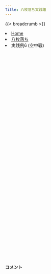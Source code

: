 ```yaml
---
Title: 八枚落ち実践譜
---
```

{{< breadcrumb >}}
  <li class="breadcrumb-item"><a href="/shogi-beginners/">Home</a></li>
  <li class="breadcrumb-item"><a href="/shogi-beginners/8mai/">八枚落ち</a></li>
  <li class="breadcrumb-item active" aria-current="page">実践例6 (空中戦)</li>
<div class="row pt-3">
  <div class="col-lg-1"></div>
  <div class="col-sm" tabindex="-1">
    <script id="example-kif" type="kif">
手合割：八枚落ち
下手：下手
上手：上手
手数----指手---------消費時間--
*<ruby>空中戦<rt>くうちゅうせん</rt></ruby>の勝ち方をおぼえましょう。
*<div class="text-center"><img class="img-fluid pt-3 w-50" src="/shogi-beginners/img/cat12.png"></div>
   1 ３二金(41)
   2 ７六歩(77)
   3 ７二金(61)
   4 ６六角(88)
*<ruby>金<rt>きん</rt></ruby>を<ruby>動<rt>うご</rt></ruby>けないようにする☗<ruby>６六角<rt>ろくろくかく</rt></ruby>はいつでも<ruby>有力<rt>ゆうりょく</rt></ruby>です。
   5 ８二金(72)
   6 ２六歩(27)
   7 ５二玉(51)
   8 ２五歩(26)
*ここまでの<ruby>指<rt>さ</rt></ruby>し<ruby>方<rt>かた</rt></ruby>もおすすめです。
   9 ６四歩(63)
  10 ２四歩(25)
*どこかの<ruby>歩<rt>ふ</rt></ruby>が４<ruby>筋<rt>すじ</rt></ruby>まで<ruby>伸<rt>の</rt></ruby>びた<ruby>時<rt>とき</rt></ruby>をねらって☗<ruby>２四<rt>にーよん</rt></ruby><ruby>歩<rt>ふ</rt></ruby>と<ruby>攻<rt>せ</rt></ruby>める<ruby>手<rt>て</rt></ruby>は<ruby>有力<rt>ゆうりょく</rt></ruby>です。
*☗２三歩成だけでなく歩の交換後の☗６四飛も狙っています。
  11 ６五歩(64)
  12 ７七角(66)
  13 ２四歩(23)
  14 同　飛(28)
  15 ２三歩打
*<ruby>問題<rt>もんだい</rt></ruby>: <ruby>次<rt>つぎ</rt></ruby>の<ruby>手<rt>て</rt></ruby>を<ruby>考<rt>かんが</rt></ruby>えてみましょう。
*<div><img class="img-fluid" src="/shogi-beginners/img/cat2.png"></div>
  16 ６四飛(24)
*シンプルながらこのような手が厳しいです。
  17 ７二金(82)
  18 ６五飛(64)
*駒をしっかり取っていきましょう。
  19 ８四歩(83)
  20 ６六角(77)
  21 ８三金(72)
  22 ７七桂(89)
*飛角桂で攻めるとだいたい攻めが繋がります。
  23 ２四歩(23)
  24 １五飛(65)
  25 ２三金(32)
*<ruby>問題<rt>もんだい</rt></ruby>: <ruby>次<rt>つぎ</rt></ruby>の<ruby>手<rt>て</rt></ruby>を<ruby>考<rt>かんが</rt></ruby>えてみましょう。<ruby>難問<rt>なんもん</rt></ruby>。
*<div><img class="img-fluid" src="/shogi-beginners/img/cat2.png"></div>
  26 ６五桂(77)
*次に☗５五飛と☗７五角を狙っています。
  27 ６三玉(52)
  28 ７五角(66)
  29 ７四金(83)
  30 ５三角成(75)
  31 ７二玉(63)
  32 ５四馬(53)
  33 ８三玉(72)
  34 ７五歩(76)
*<ruby>問題<rt>もんだい</rt></ruby>: <ruby>次<rt>つぎ</rt></ruby>の<ruby>手<rt>て</rt></ruby>を<ruby>考<rt>かんが</rt></ruby>えてみましょう。
*<div><img class="img-fluid" src="/shogi-beginners/img/cat2.png"></div>
  35 ８五金(74)
*☖同金は☗７三桂成で金がタダなので、取れません。
  36 ６三馬(54)
  37 ９四玉(83)
  38 ７二馬(63)
  39 ９五玉(94)
  40 ９六歩(97)
  41 同　金(85)
  42 同　香(99)
  43 同　玉(95)
  44 １六飛(15)
  45 ８五玉(96)
  46 ８六金打
  47 投了
*<a href="/shogi-beginners/8mai/example7/">
*<ruby>次<rt>つぎ</rt></ruby>の<ruby>棋譜<rt>きふ</rt></ruby>を<ruby>見<rt>み</rt></ruby>よう！
*<div class="text-center"><img class="img-fluid pt-3 w-50" src="/shogi-beginners/img/cat1.png"></div></a>
まで46手で下手の勝ち
    </script>
    <svg id="example" xmlns="http://www.w3.org/2000/svg" viewBox="0,0,400,540"></svg>
  </div>
  <div class="col-sm">
    <h4 class="pt-3">コメント</h4>
    <div id="comment"></div>
  </div>
  <div class="col-lg-1"></div>
</div>
